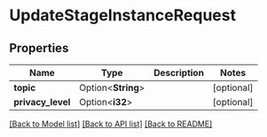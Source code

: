 # UpdateStageInstanceRequest

## Properties

Name | Type | Description | Notes
------------ | ------------- | ------------- | -------------
**topic** | Option<**String**> |  | [optional]
**privacy_level** | Option<**i32**> |  | [optional]

[[Back to Model list]](../README.md#documentation-for-models) [[Back to API list]](../README.md#documentation-for-api-endpoints) [[Back to README]](../README.md)


